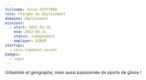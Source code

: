 ```yaml
---
fullname: Julie GUITTARD
role: Chargée de déploiement
domaine: Déploiement
missions:
  - start: 2022-03-16
    end: 2022-05-31
    status: independent
    employer: DINUM
startups:
  - zero-logement-vacant
badges:
  - segur
---
```


Urbaniste et géographe, mais aussi passionnée de sports de glisse !
